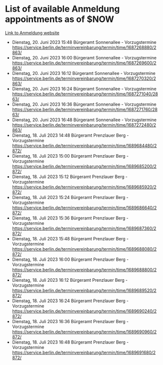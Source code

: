 # List of available Anmeldung appointments as of $NOW
[Link to Anmeldung website](https://service.berlin.de/terminvereinbarung/termin/tag.php?termin=1&anliegen[]=120686&dienstleisterlist=122210,122217,327316,122219,327312,122227,327314,122231,327346,122243,327348,122254,122252,329742,122260,329745,122262,329748,122271,327278,122273,327274,122277,327276,330436,122280,327294,122282,327290,122284,327292,122291,327270,122285,327266,122286,327264,122296,327268,150230,329760,122297,327286,122294,327284,122312,329763,122314,329775,122304,327330,122311,327334,122309,327332,317869,122281,327352,122279,329772,122283,122276,327324,122274,327326,122267,329766,122246,327318,122251,327320,122257,327322,122208,327298,122226,327300&herkunft=http%3A%2F%2Fservice.berlin.de%2Fdienstleistung%2F120686%2F)
- Dienstag, 20. Juni 2023 15:48 Bürgeramt Sonnenallee - Vorzugstermine https://service.berlin.de/terminvereinbarung/termin/time/1687268880/2863/
- Dienstag, 20. Juni 2023 16:00 Bürgeramt Sonnenallee - Vorzugstermine https://service.berlin.de/terminvereinbarung/termin/time/1687269600/2863/
- Dienstag, 20. Juni 2023 16:12 Bürgeramt Sonnenallee - Vorzugstermine https://service.berlin.de/terminvereinbarung/termin/time/1687270320/2863/
- Dienstag, 20. Juni 2023 16:24 Bürgeramt Sonnenallee - Vorzugstermine https://service.berlin.de/terminvereinbarung/termin/time/1687271040/2863/
- Dienstag, 20. Juni 2023 16:36 Bürgeramt Sonnenallee - Vorzugstermine https://service.berlin.de/terminvereinbarung/termin/time/1687271760/2863/
- Dienstag, 20. Juni 2023 16:48 Bürgeramt Sonnenallee - Vorzugstermine https://service.berlin.de/terminvereinbarung/termin/time/1687272480/2863/
- Dienstag, 18. Juli 2023 14:48 Bürgeramt Prenzlauer Berg - Vorzugstermine https://service.berlin.de/terminvereinbarung/termin/time/1689684480/2872/
- Dienstag, 18. Juli 2023 15:00 Bürgeramt Prenzlauer Berg - Vorzugstermine https://service.berlin.de/terminvereinbarung/termin/time/1689685200/2872/
- Dienstag, 18. Juli 2023 15:12 Bürgeramt Prenzlauer Berg - Vorzugstermine https://service.berlin.de/terminvereinbarung/termin/time/1689685920/2872/
- Dienstag, 18. Juli 2023 15:24 Bürgeramt Prenzlauer Berg - Vorzugstermine https://service.berlin.de/terminvereinbarung/termin/time/1689686640/2872/
- Dienstag, 18. Juli 2023 15:36 Bürgeramt Prenzlauer Berg - Vorzugstermine https://service.berlin.de/terminvereinbarung/termin/time/1689687360/2872/
- Dienstag, 18. Juli 2023 15:48 Bürgeramt Prenzlauer Berg - Vorzugstermine https://service.berlin.de/terminvereinbarung/termin/time/1689688080/2872/
- Dienstag, 18. Juli 2023 16:00 Bürgeramt Prenzlauer Berg - Vorzugstermine https://service.berlin.de/terminvereinbarung/termin/time/1689688800/2872/
- Dienstag, 18. Juli 2023 16:12 Bürgeramt Prenzlauer Berg - Vorzugstermine https://service.berlin.de/terminvereinbarung/termin/time/1689689520/2872/
- Dienstag, 18. Juli 2023 16:24 Bürgeramt Prenzlauer Berg - Vorzugstermine https://service.berlin.de/terminvereinbarung/termin/time/1689690240/2872/
- Dienstag, 18. Juli 2023 16:36 Bürgeramt Prenzlauer Berg - Vorzugstermine https://service.berlin.de/terminvereinbarung/termin/time/1689690960/2872/
- Dienstag, 18. Juli 2023 16:48 Bürgeramt Prenzlauer Berg - Vorzugstermine https://service.berlin.de/terminvereinbarung/termin/time/1689691680/2872/

